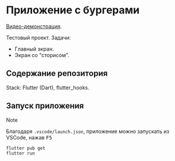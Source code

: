 <!-- markdownlint-disable-file MD033 -->

# Приложение с бургерами

[Видео-демонстрация](https://youtube.com/shorts/h4EeyTt4rSQ).

Тестовый проект. Задачи:

- Главный экран.
- Экран со "сторисом".

## Содержание репозитория

Stack: Flutter (Dart), flutter_hooks.

## Запуск приложения

> [!NOTE]
> Благодаря `.vscode/launch.json`, приложение можно запускать из VSCode, нажав <kbd>F5</kbd>

```shell
flutter pub get
flutter run
```
